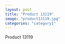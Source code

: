 ```yaml
---
layout: post
title: "Product 13119"
image: "product13119.jpg"
categories: "category1"
---
```

Product 13119
